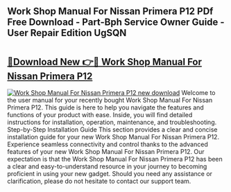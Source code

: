 ## Work Shop Manual For Nissan Primera P12 PDf Free Download - Part-Bph Service Owner Guide - User Repair Edition UgSQN

# <h2><a href="http://bc70768.oget.top/?id=Work+Shop+Manual+For+Nissan+Primera+P12">🔗Download New 👉🔴 Work Shop Manual For Nissan Primera P12</a></h2>

[![Work Shop Manual For Nissan Primera P12 new download](https://i.imgur.com/5g1atiW.png)](http://bc70768.oget.top/?id=Work+Shop+Manual+For+Nissan+Primera+P12)
Welcome to the user manual for your recently bought Work Shop Manual For Nissan Primera P12. This guide is here to help you navigate the features and functions of your product with ease. Inside, you will find detailed instructions for installation, operation, maintenance, and troubleshooting. Step-by-Step Installation Guide This section provides a clear and concise installation guide for your new Work Shop Manual For Nissan Primera P12. Experience seamless connectivity and control thanks to the advanced features of your new Work Shop Manual For Nissan Primera P12. Our expectation is that the Work Shop Manual For Nissan Primera P12 has been a clear and easy-to-understand resource in your journey to becoming proficient in using your new gadget. Should you need any assistance or clarification, please do not hesitate to contact our support team.
